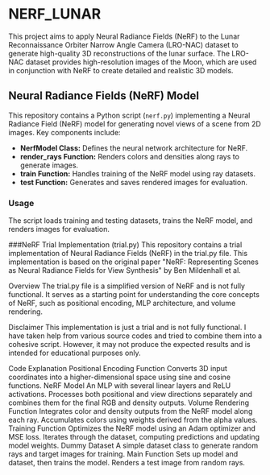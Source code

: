 # NERF_LUNAR
This project aims to apply Neural Radiance Fields (NeRF) to the Lunar Reconnaissance Orbiter Narrow Angle Camera (LRO-NAC) dataset to generate high-quality 3D reconstructions of the lunar surface. The LRO-NAC dataset provides high-resolution images of the Moon, which are used in conjunction with NeRF to create detailed and realistic 3D models.

## Neural Radiance Fields (NeRF) Model

This repository contains a Python script (`nerf.py`) implementing a Neural Radiance Field (NeRF) model for generating novel views of a scene from 2D images. Key components include:

- **NerfModel Class:** Defines the neural network architecture for NeRF.
- **render_rays Function:** Renders colors and densities along rays to generate images.
- **train Function:** Handles training of the NeRF model using ray datasets.
- **test Function:** Generates and saves rendered images for evaluation.

### Usage

The script loads training and testing datasets, trains the NeRF model, and renders images for evaluation.



###NeRF Trial Implementation (trial.py)
This repository contains a trial implementation of Neural Radiance Fields (NeRF) in the trial.py file. This implementation is based on the original paper "NeRF: Representing Scenes as Neural Radiance Fields for View Synthesis" by Ben Mildenhall et al.

Overview
The trial.py file is a simplified version of NeRF and is not fully functional. It serves as a starting point for understanding the core concepts of NeRF, such as positional encoding, MLP architecture, and volume rendering.

Disclaimer
This implementation is just a trial and is not fully functional. I have taken help from various source codes and tried to combine them into a cohesive script. However, it may not produce the expected results and is intended for educational purposes only.

Code Explanation
Positional Encoding Function
Converts 3D input coordinates into a higher-dimensional space using sine and cosine functions.
NeRF Model
An MLP with several linear layers and ReLU activations.
Processes both positional and view directions separately and combines them for the final RGB and density outputs.
Volume Rendering Function
Integrates color and density outputs from the NeRF model along each ray.
Accumulates colors using weights derived from the alpha values.
Training Function
Optimizes the NeRF model using an Adam optimizer and MSE loss.
Iterates through the dataset, computing predictions and updating model weights.
Dummy Dataset
A simple dataset class to generate random rays and target images for training.
Main Function
Sets up model and dataset, then trains the model.
Renders a test image from random rays.
